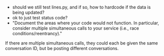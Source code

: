 - should we still test lines.py, and if so, how to hardcode if the data is being updated?
- ok to just test status code?
- "Document the areas where your code would not function. In particular, consider multiple simultaneous calls to your service (i.e., race conditions/reentrancy)."

If there are multiple simultaneous calls, they could each be given the same conversation ID, but be posting different conversations. 